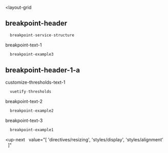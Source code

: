 <layout-grid
  
></layout-grid>

## breakpoint-header

```ts
  breakpoint-service-structure
```

breakpoint-text-1

```html
  breakpoint-example3
```

## breakpoint-header-1-a

customize-thresholds-text-1

```js
  vuetify-thresholds
```

breakpoint-text-2

```html
  breakpoint-example2
```

breakpoint-text-3

```html
  breakpoint-example1
```

<up-next
  value="[
  'directives/resizing',
  'styles/display',
  'styles/alignment'
  ]"
></up-next>